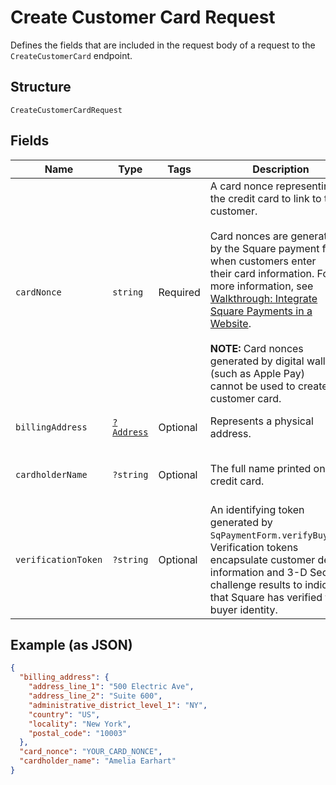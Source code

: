 
# Create Customer Card Request

Defines the fields that are included in the request body of a request
to the `CreateCustomerCard` endpoint.

## Structure

`CreateCustomerCardRequest`

## Fields

| Name | Type | Tags | Description | Getter | Setter |
|  --- | --- | --- | --- | --- | --- |
| `cardNonce` | `string` | Required | A card nonce representing the credit card to link to the customer.<br><br>Card nonces are generated by the Square payment form when customers enter<br>their card information. For more information, see<br>[Walkthrough: Integrate Square Payments in a Website](https://developer.squareup.com/docs/payment-form/payment-form-walkthrough).<br><br>__NOTE:__ Card nonces generated by digital wallets (such as Apple Pay)<br>cannot be used to create a customer card. | getCardNonce(): string | setCardNonce(string cardNonce): void |
| `billingAddress` | [`?Address`](/doc/models/address.md) | Optional | Represents a physical address. | getBillingAddress(): ?Address | setBillingAddress(?Address billingAddress): void |
| `cardholderName` | `?string` | Optional | The full name printed on the credit card. | getCardholderName(): ?string | setCardholderName(?string cardholderName): void |
| `verificationToken` | `?string` | Optional | An identifying token generated by `SqPaymentForm.verifyBuyer()`.<br>Verification tokens encapsulate customer device information and 3-D Secure<br>challenge results to indicate that Square has verified the buyer identity. | getVerificationToken(): ?string | setVerificationToken(?string verificationToken): void |

## Example (as JSON)

```json
{
  "billing_address": {
    "address_line_1": "500 Electric Ave",
    "address_line_2": "Suite 600",
    "administrative_district_level_1": "NY",
    "country": "US",
    "locality": "New York",
    "postal_code": "10003"
  },
  "card_nonce": "YOUR_CARD_NONCE",
  "cardholder_name": "Amelia Earhart"
}
```

